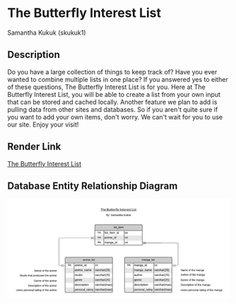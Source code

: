 # The Butterfly Interest List
Samantha Kukuk (skukuk1)

## Description
Do you have a large collection of things to keep track of? Have you ever wanted to combine multiple lists in one place? If you answered yes to either of these questions, The Butterfly Interest List is for you. Here at The Butterfly Interest List, you will be able to create a list from your own input that can be stored and cached locally. Another feature we plan to add is pulling data from other sites and databases. So if you aren't quite sure if you want to add your own items, don't worry. We can't wait for you to use our site. Enjoy your visit!

## Render Link
[The Butterfly Interest List](https://the-butterfly-interest-list.onrender.com)

## Database Entity Relationship Diagram
![Entity Relationship Diagram](/public/EntityRelationshipDiagram.png)
